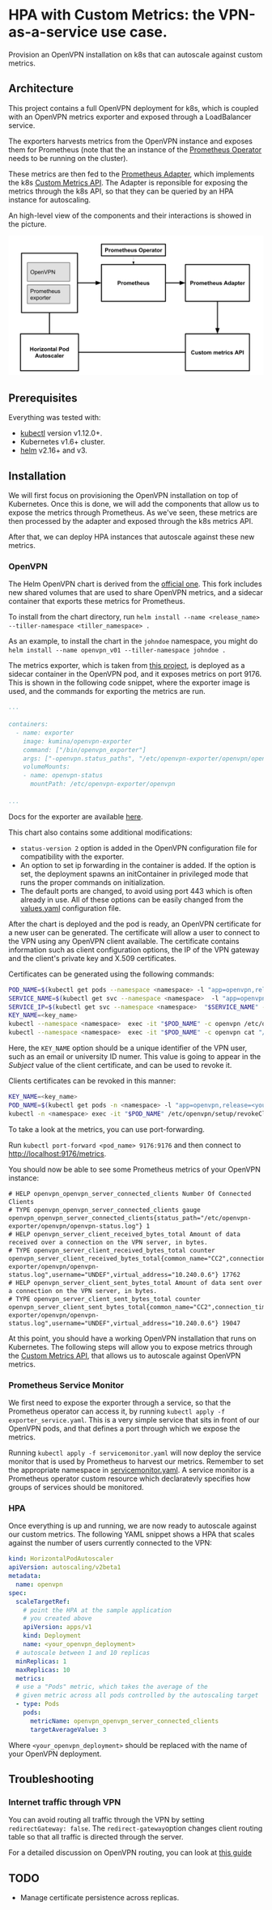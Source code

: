 # HPA with Custom Metrics: the VPN-as-a-service use case.

Provision an OpenVPN installation on k8s that can autoscale against custom metrics.

## Architecture

This project contains a full OpenVPN deployment for k8s, which is coupled with an OpenVPN metrics exporter and exposed through a LoadBalancer service.

The exporters harvests metrics from the OpenVPN instance and exposes them for Prometheus (note that the an instance of the [Prometheus Operator](https://github.com/coreos/prometheus-operator) needs to be running on the cluster).

These metrics are then fed to the [Prometheus Adapter](https://github.com/helm/charts/tree/master/stable/prometheus-adapter), which implements the k8s [Custom Metrics API](https://kubernetes.io/docs/tasks/run-application/horizontal-pod-autoscale/#support-for-metrics-apis). The Adapter is reponsible for exposing the metrics through the k8s API, so that they can be queried by an HPA instance for autoscaling.

An high-level view of the components and their interactions is showed in the picture.

![](img/scheme.png) 


## Prerequisites

Everything was tested with:

* [kubectl](https://kubernetes.io/docs/tasks/tools/install-kubectl/) version v1.12.0+.
* Kubernetes v1.6+ cluster.
* [helm](https://helm.sh/docs/intro/install/) v2.16+ and v3.

## Installation

We will first focus on provisioning the OpenVPN installation on top of Kubernetes. Once this is done, we will add the components that allow us to expose the metrics through Prometheus. 
As we've seen, these metrics are then processed by the adapter and exposed through the k8s metrics API. 

After that, we can deploy HPA instances that autoscale against these new metrics.

### OpenVPN

The Helm OpenVPN chart is derived from the [official one](https://github.com/helm/charts/tree/master/stable/openvpn). This fork includes new shared volumes that are used to share OpenVPN metrics, and a sidecar container that exports these metrics for Prometheus. 

To install from the chart directory, run 
```helm install --name <release_name> --tiller-namespace <tiller_namespace> .```

As an example, to install the chart in the `johndoe` namespace, you might do
```helm install --name openvpn_v01 --tiller-namespace johndoe .```


The metrics exporter, which is taken from [this project](https://github.com/kumina/openvpn_exporter), is deployed as a sidecar container in the OpenVPN pod, and it exposes metrics on port 9176. This is shown in the following code snippet, where the exporter image is used, and the commands for exporting the metrics are run.

```YAML
...

containers:
  - name: exporter
    image: kumina/openvpn-exporter
    command: ["/bin/openvpn_exporter"]
    args: ["-openvpn.status_paths", "/etc/openvpn-exporter/openvpn/openvpn-status.log"]
    volumeMounts:
    - name: openvpn-status
      mountPath: /etc/openvpn-exporter/openvpn
      
...
```        

Docs for the exporter are available [here](https://github.com/kumina/openvpn_exporter).

This chart also contains some additional modifications:
* `status-version 2` option is added in the OpenVPN configuration file for compatibility with the exporter.
* An option to set ip forwarding in the container is added. If the option is set, the deployment spawns an initContainer in privileged mode that runs the proper commands on initialization.
* The default ports are changed, to avoid using port 443 which is often already in use. All of these options can be easily changed from the [values.yaml](https://github.com/netgroup-polito/VPNaaS/blob/master/openvpn-chart/values.yaml) configuration file.



After the chart is deployed and the pod is ready, an OpenVPN certificate for a new user can be generated. 
The certificate will allow a user to connect to the VPN using any OpenVPN client available. The certificate contains information such as client configuration options, the IP of the VPN gateway and the client's private key and X.509 certificates.

Certificates can be generated using the following commands:

```bash
POD_NAME=$(kubectl get pods --namespace <namespace> -l "app=openvpn,release=<your_release>" -o jsonpath='{ .items[0].metadata.name }')
SERVICE_NAME=$(kubectl get svc --namespace <namespace>  -l "app=openvpn,release=<your_release>" -o jsonpath='{ .items[0].metadata.name }')
SERVICE_IP=$(kubectl get svc --namespace <namespace>  "$SERVICE_NAME" -o go-template='{{ range $k, $v := (index .status.loadBalancer.ingress 0)}}{{ $v }}{{end}}')
KEY_NAME=<key_name>
kubectl --namespace <namespace>  exec -it "$POD_NAME" -c openvpn /etc/openvpn/setup/newClientCert.sh "$KEY_NAME" "$SERVICE_IP"
kubectl --namespace <namespace>  exec -it "$POD_NAME" -c openvpn cat "/etc/openvpn/certs/pki/$KEY_NAME.ovpn" > "$KEY_NAME.ovpn"
```

Here, the `KEY_NAME` option should be a unique identifier of the VPN user, such as an email or university ID numer. This value is going to appear in the *Subject* value of the client certificate, and can be used to revoke it.


Clients certificates can be revoked in this manner:

```bash
KEY_NAME=<key_name>
POD_NAME=$(kubectl get pods -n <namespace> -l "app=openvpn,release=<your_release>" -o jsonpath='{.items[0].metadata.name}')
kubectl -n <namespace> exec -it "$POD_NAME" /etc/openvpn/setup/revokeClientCert.sh $KEY_NAME
```

To take a look at the metrics, you can use port-forwarding.

Run `kubectl port-forward <pod_name> 9176:9176` and then connect to [http://localhost:9176/metrics](http://localhost:9176/metrics).

You should now be able to see some Prometheus metrics of your OpenVPN instance:

```
# HELP openvpn_openvpn_server_connected_clients Number Of Connected Clients
# TYPE openvpn_openvpn_server_connected_clients gauge
openvpn_openvpn_server_connected_clients{status_path="/etc/openvpn-exporter/openvpn/openvpn-status.log"} 1
# HELP openvpn_server_client_received_bytes_total Amount of data received over a connection on the VPN server, in bytes.
# TYPE openvpn_server_client_received_bytes_total counter
openvpn_server_client_received_bytes_total{common_name="CC2",connection_time="1576248156",real_address="10.244.0.0:25878",status_path="/etc/openvpn-exporter/openvpn/openvpn-status.log",username="UNDEF",virtual_address="10.240.0.6"} 17762
# HELP openvpn_server_client_sent_bytes_total Amount of data sent over a connection on the VPN server, in bytes.
# TYPE openvpn_server_client_sent_bytes_total counter
openvpn_server_client_sent_bytes_total{common_name="CC2",connection_time="1576248156",real_address="10.244.0.0:25878",status_path="/etc/openvpn-exporter/openvpn/openvpn-status.log",username="UNDEF",virtual_address="10.240.0.6"} 19047
```

At this point, you should have a working OpenVPN installation that runs on Kubernetes. The following steps will allow you to expose metrics through the [Custom Metrics API](https://kubernetes.io/docs/tasks/run-application/horizontal-pod-autoscale/#support-for-metrics-apis), that allows us to autoscale against OpenVPN metrics.

### Prometheus Service Monitor

We first need to expose the exporter through a service, so that the Prometheus operator can access it, by running `kubectl apply -f exporter_service.yaml`. This is a very simple service that sits in front of our OpenVPN pods, and that defines a port through which we expose the metrics.

Running `kubectl apply -f servicemonitor.yaml` will now deploy the service monitor that is used by Prometheus to harvest our metrics. Remember to set the appropriate namespace in [servicemonitor.yaml](https://github.com/netgroup-polito/VPNaaS/blob/master/servicemonitor.yaml).
A service monitor is a Prometheus operator custom resource which declaratevly specifies how groups of services should be monitored.

### HPA

Once everything is up and running, we are now ready to autoscale against our custom metrics.
The following YAML snippet shows a HPA that scales against the number of users currently connected to the VPN:

```YAML
kind: HorizontalPodAutoscaler
apiVersion: autoscaling/v2beta1
metadata:
  name: openvpn
spec:
  scaleTargetRef:
    # point the HPA at the sample application
    # you created above
    apiVersion: apps/v1
    kind: Deployment
    name: <your_openvpn_deployment>
  # autoscale between 1 and 10 replicas
  minReplicas: 1
  maxReplicas: 10
  metrics:
  # use a "Pods" metric, which takes the average of the
  # given metric across all pods controlled by the autoscaling target
  - type: Pods
    pods:
      metricName: openvpn_openvpn_server_connected_clients
      targetAverageValue: 3
```

Where `<your_openvpn_deployment>` should be replaced with the name of your OpenVPN deployment.

## Troubleshooting


### Internet traffic through VPN

You can avoid routing all traffic through the VPN by setting `redirectGateway: false`. The `redirect-gateway`option changes client routing table so that all traffic is directed through the server.

For a detailed discussion on OpenVPN routing, you can look at [this guide](https://community.openvpn.net/openvpn/wiki/BridgingAndRouting?__cf_chl_jschl_tk__=3594c84025c56b4a1b5b5ab4b8a09795f5dffde6-1581421660-0-AWvPPmNOQbCMn6yvKYVynFeagfHjTv3MIRLp1RjRbUpBry5iiU97HnZR4XUZTwIb9wczHJmkjrf-aOHY2xoQDUzYBNgqAiBLSqmZppVcqXBw1zpDYhOxMbk0MHbaqQLJluu0WEE-bEzUMWipoXMEpx5EbHQg_Xm3rbZLhvL3Dy5pF7_LvCPiAHoKdC1g0_T_-YjqVn858go5QQoXJghBLjcSIrNYydpljPUkil5rejI3vt0jp6VdrsXqHLVtAXWADDP8VlnYB0n0VyfdntSp9incx5-440aU7WAjHCOFLmc1eQcx7MiSTDwtr9FcJnxAZw)

## TODO

* Manage certificate persistence across replicas.
